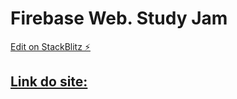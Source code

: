 # Firebase Web. Study Jam

[Edit on StackBlitz ⚡️](https://stackblitz.com/edit/victorassisalves-fb-web)

## [Link do site:](https://fb-study-jam-bsb.web.app)